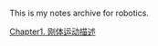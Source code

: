This is my notes archive for robotics.

[Chapter1. 刚体运动描述](https://lcnkjnnn32s8.feishu.cn/wiki/QSMBw2xqZinNm5kulB6ctKA6nPb?from=from_copylink)
